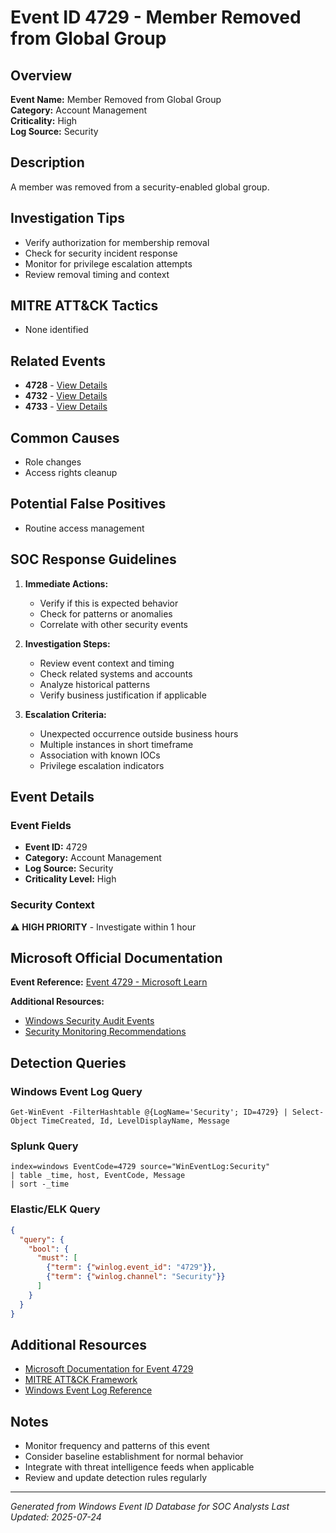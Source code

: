 # Event ID 4729 - Member Removed from Global Group

## Overview
**Event Name:** Member Removed from Global Group  
**Category:** Account Management  
**Criticality:** High  
**Log Source:** Security  

## Description
A member was removed from a security-enabled global group.

## Investigation Tips
- Verify authorization for membership removal
- Check for security incident response
- Monitor for privilege escalation attempts
- Review removal timing and context

## MITRE ATT&CK Tactics
- None identified

## Related Events
- **4728** - [View Details](4728.md)
- **4732** - [View Details](4732.md)
- **4733** - [View Details](4733.md)

## Common Causes
- Role changes
- Access rights cleanup

## Potential False Positives
- Routine access management

## SOC Response Guidelines
1. **Immediate Actions:**
   - Verify if this is expected behavior
   - Check for patterns or anomalies
   - Correlate with other security events

2. **Investigation Steps:**
   - Review event context and timing
   - Check related systems and accounts
   - Analyze historical patterns
   - Verify business justification if applicable

3. **Escalation Criteria:**
   - Unexpected occurrence outside business hours
   - Multiple instances in short timeframe
   - Association with known IOCs
   - Privilege escalation indicators

## Event Details

### Event Fields
- **Event ID:** 4729
- **Category:** Account Management
- **Log Source:** Security
- **Criticality Level:** High

### Security Context
⚠️ **HIGH PRIORITY** - Investigate within 1 hour

## Microsoft Official Documentation
**Event Reference:** [Event 4729 - Microsoft Learn](https://learn.microsoft.com/en-us/previous-versions/windows/it-pro/windows-10/security/threat-protection/auditing/event-4729)

**Additional Resources:**
- [Windows Security Audit Events](https://learn.microsoft.com/en-us/windows/security/threat-protection/auditing/audit-events)
- [Security Monitoring Recommendations](https://learn.microsoft.com/en-us/windows-server/identity/ad-ds/plan/appendix-l--events-to-monitor)

## Detection Queries

### Windows Event Log Query
```
Get-WinEvent -FilterHashtable @{LogName='Security'; ID=4729} | Select-Object TimeCreated, Id, LevelDisplayName, Message
```

### Splunk Query
```spl
index=windows EventCode=4729 source="WinEventLog:Security"
| table _time, host, EventCode, Message
| sort -_time
```

### Elastic/ELK Query
```json
{
  "query": {
    "bool": {
      "must": [
        {"term": {"winlog.event_id": "4729"}},
        {"term": {"winlog.channel": "Security"}}
      ]
    }
  }
}
```

## Additional Resources
- [Microsoft Documentation for Event 4729](https://docs.microsoft.com/en-us/windows/security/threat-protection/auditing/event-4729)
- [MITRE ATT&CK Framework](https://attack.mitre.org/)
- [Windows Event Log Reference](https://docs.microsoft.com/en-us/windows/win32/eventlog/event-logging)

## Notes
- Monitor frequency and patterns of this event
- Consider baseline establishment for normal behavior
- Integrate with threat intelligence feeds when applicable
- Review and update detection rules regularly

---
*Generated from Windows Event ID Database for SOC Analysts*
*Last Updated: 2025-07-24*